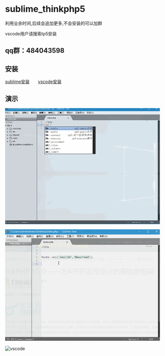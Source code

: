 # sublime_thinkphp5

利用业余时间,后续会追加更多,不会安装的可以加群

vscode用户请搜索tp5安装

## qq群：484043598

## 安装

[sublime安装](https://github.com/chenbool/sublime_thinkphp5/wiki/Sublime%E5%AE%89%E8%A3%85)
      
[vscode安装](https://github.com/chenbool/sublime_thinkphp5/wiki/vscode%E5%AE%89%E8%A3%85)

## 演示

![1](./demo.gif)

![1](./demo2.gif)

![vscode](http://www.thinkphp.cn/Uploads/editor/2018-03-31/5abe9d671554c.png)
